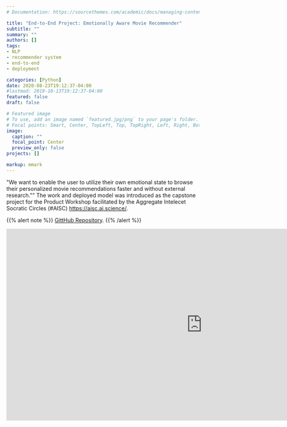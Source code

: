 ```yaml
---
# Documentation: https://sourcethemes.com/academic/docs/managing-content/

title: "End-to-End Project: Emotionally Aware Movie Recommender"
subtitle: ""
summary: ""
authors: []
tags:
- NLP
- recommender system 
- end-to-end
- deployment

categories: [Python]
date: 2020-08-23T19:12:37-04:00
#lastmod: 2019-10-13T19:12:37-04:00
featured: false
draft: false

# Featured image
# To use, add an image named `featured.jpg/png` to your page's folder.
# Focal points: Smart, Center, TopLeft, Top, TopRight, Left, Right, BottomLeft, Bottom, BottomRight.
image:
  caption: ""
  focal_point: Center
  preview_only: false
projects: []

markup: mmark
---
```


"We want to enable the user to utilize their  own emotional state to browse their personalized movie recommendations faster and without external research.""
The work and deployed model was introduced as the capstone project for the Product Workshop facilitated by the Aggregate Intelecet Socratic Circles (#AISC) https://aisc.ai.science/. 

{{% alert note %}}
[GittHub Repository](https://github.com/jiristo/fast_film_movie_recommender/).
{{% /alert %}}

<iframe width="1020" height="500" src="https://www.youtube.com/embed/h_Xn0TBIRdc" frameborder="0" allow="accelerometer; autoplay; encrypted-media; gyroscope; picture-in-picture" allowfullscreen></iframe>
